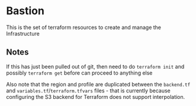 # Bastion
This is the set of terraform resources to create and manage the Infrastructure

## Notes
If this has just been pulled out of git, then need to do `terraform init` and possibly `terraform get` before can proceed to anything else

Also note that the region and profile are duplicated between the `backend.tf` and `variables.tf`/`terraform.tfvars` files - that is currently because configuring the S3 backend for Terraform does not support interpolation.
